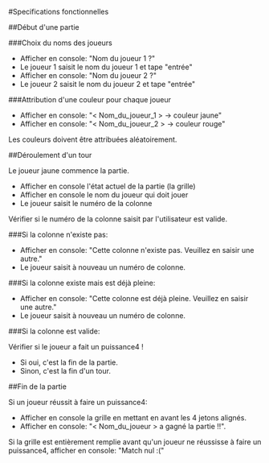 #Specifications fonctionnelles 

##Début d'une partie

###Choix du noms des joueurs

* Afficher en console: "Nom du joueur 1 ?"
* Le joueur 1 saisit le nom du joueur 1 et tape "entrée"
* Afficher en console: "Nom du joueur 2 ?"
* Le joueur 2 saisit le nom du joueur 2 et tape "entrée"

###Attribution d'une couleur pour chaque joueur

- Afficher en console: "< Nom_du_joueur_1 > -> couleur jaune"
- Afficher en console: "< Nom_du_joueur_2 > -> couleur rouge"

Les couleurs doivent être attribuées aléatoirement.

##Déroulement d'un tour

Le joueur jaune commence la partie.

* Afficher en console l'état actuel de la partie (la grille)
* Afficher en console le nom du joueur qui doit jouer
* Le joueur saisit le numéro de la colonne

Vérifier si le numéro de la colonne saisit par l'utilisateur est valide.

###Si la colonne n'existe pas:

* Afficher en console: "Cette colonne n'existe pas. Veuillez en saisir une autre."
* Le joueur saisit à nouveau un numéro de colonne.

###Si la colonne existe mais est déjà pleine:

* Afficher en console: "Cette colonne est déjà pleine. Veuillez en saisir une autre."
* Le joueur saisit à nouveau un numéro de colonne.

###Si la colonne est valide:

Vérifier si le joueur a fait un puissance4 !

- Si oui, c'est la fin de la partie.
- Sinon, c'est la fin d'un tour.

##Fin de la partie

Si un joueur réussit à faire un puissance4:

- Afficher en console la grille en mettant en avant les 4 jetons alignés.
- Afficher en console: "< Nom_du_joueur > a gagné la partie !!".

Si la grille est entièrement remplie avant qu'un joueur ne réussisse à faire un puissance4, afficher en console: "Match nul :("